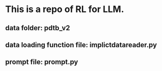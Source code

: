 # This is a repo of RL for LLM.

## data folder: pdtb_v2

## data loading function file: implictdatareader.py

## prompt file: prompt.py


